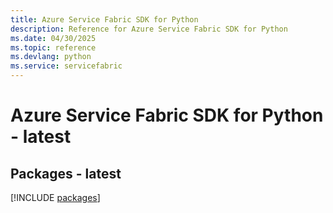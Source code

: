 ```yaml
---
title: Azure Service Fabric SDK for Python
description: Reference for Azure Service Fabric SDK for Python
ms.date: 04/30/2025
ms.topic: reference
ms.devlang: python
ms.service: servicefabric
---
```

# Azure Service Fabric SDK for Python - latest
## Packages - latest
[!INCLUDE [packages](service-fabric-index.md)]